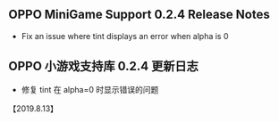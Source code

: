 ## OPPO MiniGame Support 0.2.4 Release Notes

* Fix an issue where tint displays an error when alpha is 0

## OPPO 小游戏支持库 0.2.4 更新日志
* 修复 tint 在 alpha=0 时显示错误的问题

【2019.8.13】